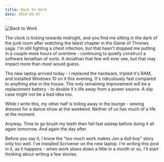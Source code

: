 ```yaml
---
title: Back to Work
date: 2019-05-07
---
```


![Back to Work](https://source.unsplash.com/s9CC2SKySJM/1600x900)

The clock is ticking towards midnight, and you find me sitting in the dark of the junk room after watching the latest chapter in the Game of Thrones saga. I'm still fighting a chest infection, but that hasn't stopped me putting in a couple more hours of overtime - continuing to quietly construct a software leviathan of sorts. A leviathan that few will ever see, but that may impact more than most would guess.

The new laptop arrived today - I replaced the hardware, tripled it's RAM, and installed Windows 10 on it this evening. It's ridiculously fast compared to anything else in the house. The only remaining improvement will be a replacement battery - to double it's life away from a power source. A slip case might not be a bad idea too.

While I write this, my other half is toiling away in the lounge - sewing dresses for a dance show at the weekend. Neither of us has much of a life at the moment.

Anyway. Time to go brush my teeth then fall fast asleep before doing it all again tomorrow. And again the day after.

Before you say it, I know the "too much work makes Jon a dull boy" story only too well. I've installed Scrivener on the new laptop. I'm writing this post in it, as it happens - when work slows down a little in a month or so, I'll start thinking about writing a few stories.